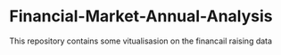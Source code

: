 # Financial-Market-Annual-Analysis
This repository contains some vitualisasion on the financail raising data
